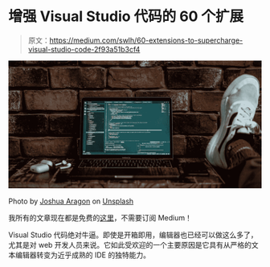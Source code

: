 # 增强 Visual Studio 代码的 60 个扩展

> 原文：<https://medium.com/swlh/60-extensions-to-supercharge-visual-studio-code-2f93a51b3cf4>

![](img/d3bcc291dabb482178b46346e8e51541.png)

Photo by [Joshua Aragon](https://unsplash.com/@goshua13?utm_source=medium&utm_medium=referral) on [Unsplash](https://unsplash.com?utm_source=medium&utm_medium=referral)

我所有的文章现在都是免费的[这里](https://brandonburrus.com/blog)，不需要订阅 Medium！

Visual Studio 代码绝对牛逼。即使是开箱即用，编辑器也已经可以做这么多了，尤其是对 web 开发人员来说。它如此受欢迎的一个主要原因是它具有从严格的文本编辑器转变为近乎成熟的 IDE 的独特能力。